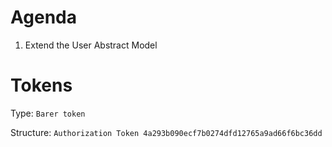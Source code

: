 # Agenda
1. Extend the User Abstract Model 



# Tokens 

Type: `Barer token`

Structure:
`Authorization Token 4a293b090ecf7b0274dfd12765a9ad66f6bc36dd`

